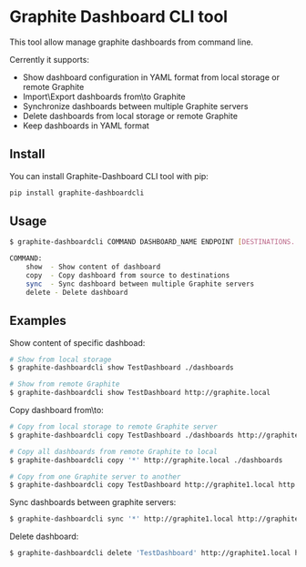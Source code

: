 # Graphite Dashboard CLI tool
This tool allow manage graphite dashboards from command line.

Cerrently it supports:
* Show dashboard configuration in YAML format from local storage or remote Graphite
* Import\Export dashboards from\to Graphite
* Synchronize dashboards between multiple Graphite servers
* Delete dashboards from local storage or remote Graphite
* Keep dashboards in YAML format

## Install
You can install Graphite-Dashboard CLI tool with pip:
```bash
pip install graphite-dashboardcli
``` 

## Usage

```bash
$ graphite-dashboardcli COMMAND DASHBOARD_NAME ENDPOINT [DESTINATIONS...]

COMMAND:
    show  - Show content of dashboard
    copy  - Copy dashboard from source to destinations
    sync  - Sync dashboard between multiple Graphite servers
    delete - Delete dashboard
```

## Examples

Show content of specific dashboad:
```bash
# Show from local storage
$ graphite-dashboardcli show TestDashboard ./dashboards

# Show from remote Graphite
$ graphite-dashboardcli show TestDashboard http://graphite.local
```

Copy dashboard from\to:
```bash
# Copy from local storage to remote Graphite server
$ graphite-dashboardcli copy TestDashboard ./dashboards http://graphite.local

# Copy all dashboards from remote Graphite to local
$ graphite-dashboardcli copy '*' http://graphite.local ./dashboards

# Copy from one Graphite server to another
$ graphite-dashboardcli copy TestDashboard http://graphite1.local http://graphite2.local
```

Sync dashboards between graphite servers:
```bash
$ graphite-dashboardcli sync '*' http://graphite1.local http://graphite2.local http://graphite3.local
```

Delete dashboard:
```bash
$ graphite-dashboardcli delete 'TestDashboard' http://graphite1.local http://graphite2.local
```
